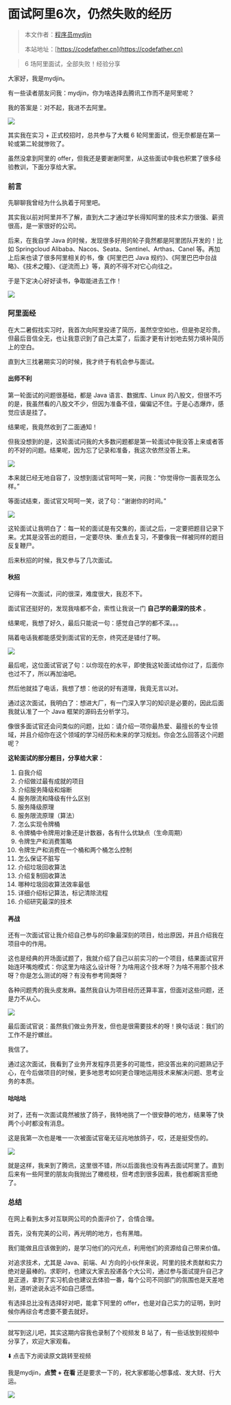 # 面试阿里6次，仍然失败的经历

> 本文作者：[程序员mydjin](https://yuyuanweb.feishu.cn/wiki/Abldw5WkjidySxkKxU2cQdAtnah)
>
> 本站地址：[https://codefather.cn](https://codefather.cn)

> 6 场阿里面试，全部失败！经验分享

大家好，我是mydjin。

有一些读者朋友问我：mydjin，你为啥选择去腾讯工作而不是阿里呢？

我的答案是：对不起，我进不去阿里。

![](https://pic.yupi.icu/5563/202311021956028.png)

其实我在实习 + 正式校招时，总共参与了大概 6 轮阿里面试，但无奈都是在第一轮或第二轮就惨败了。

虽然没拿到阿里的 offer，但我还是要谢谢阿里，从这些面试中我也积累了很多经验教训，下面分享给大家。

### 前言

先聊聊我曾经为什么执着于阿里吧。

其实我以前对阿里并不了解，直到大二才通过学长得知阿里的技术实力很强、薪资很高，是一家很好的公司。

后来，在我自学 Java 的时候，发现很多好用的轮子竟然都是阿里团队开发的！比如 Springcloud Alibaba、Nacos、Seata、Sentinel、Arthas、Canel 等。再加上后来也读了很多阿里相关的书，像《阿里巴巴 Java 规约》、《阿里巴巴中台战略》、《技术之瞳》、《逆流而上》等，真的不得不对它心向往之。

于是下定决心好好读书，争取能进去工作！

![](https://pic.yupi.icu/5563/202311021956947.png)

### 阿里面经

在大二暑假找实习时，我首次向阿里投递了简历，虽然空空如也，但是弥足珍贵。但最后音信全无，也让我意识到了自己太菜了，后面才更有计划地去努力填补简历上的空白。

直到大三找暑期实习的时候，我才终于有机会参与面试。

#### 出师不利

第一轮面试的问题很基础，都是 Java 语言、数据库、Linux 的八股文，但很不巧的是，我虽然看的八股文不少，但因为准备不佳，偏偏记不住。于是心态爆炸，感觉应该是挂了。

结果呢，我竟然收到了二面通知！

但我没想到的是，这轮面试问我的大多数问题都是第一轮面试中我没答上来或者答的不好的问题。结果呢，因为忘了记录和准备，我这次依然没答上来。

![](https://pic.yupi.icu/5563/202311021956010.png)

本来就已经无地自容了，没想到面试官呵呵一笑，问我：“你觉得你一面表现怎么样。”

等面试结束，面试官又呵呵一笑，说了句：“谢谢你的时间。”

![](https://pic.yupi.icu/5563/202311021956998.png)

这轮面试让我明白了：每一轮的面试是有交集的，面试之后，一定要把题目记录下来。尤其是没答出的题目，一定要尽快、重点去复习，不要像我一样被同样的题目反复鞭尸。

后来秋招的时候，我又参与了几次面试。

#### 秋招

记得有一次面试，问的很深，难度很大，我忍不下。

面试官还挺好的，发现我啥都不会，索性让我说一门 **自己学的最深的技术** 。

结果呢，我想了好久，最后只能说一句：感觉自己学的都不深。。。

隔着电话我都能感受到面试官的无奈，终究还是错付了啊。

![](https://pic.yupi.icu/5563/202311021956020.png)

最后呢，这位面试官说了句：以你现在的水平，即使我这轮面试给你过了，后面你也过不了，所以再加油吧。

然后他就挂了电话，我想了想：他说的好有道理，我竟无言以对。

通过这次面试，我明白了：想进大厂，有一门深入学习的知识是必要的，因此后面我就认准了一个 Java 框架的源码去分析学习。

像很多面试官还会问类似的问题，比如：请介绍一项你最热爱、最擅长的专业领域，并且介绍你在这个领域的学习经历和未来的学习规划。你会怎么回答这个问题呢？

**这轮面试的部分题目，分享给大家：**

1. 自我介绍
2. 介绍做过最有成就的项目
3. 介绍服务降级和熔断
4. 服务限流和降级有什么区别
5. 服务降级原理
6. 服务限流原理（算法）
7. 怎么实现令牌桶
8. 令牌桶中令牌用对象还是计数器，各有什么优缺点（生命周期）
9. 令牌生产和消费策略
10. 令牌生产和消费在一个桶和两个桶怎么控制
11. 怎么保证不脏写
12. 介绍垃圾回收算法
13. 介绍复制回收算法
14. 哪种垃圾回收算法效率最低
15. 详细介绍标记算法，标记清除流程
16. 介绍研究最深的技术

#### 再战

还有一次面试官让我介绍自己参与的印象最深刻的项目，给出原因，并且介绍我在项目中的作用。

这也是经典的开场面试题了，我就介绍了自己以前实习的一个项目，结果面试官开始连环嘴炮模式：你这里为啥这么设计呀？为啥用这个技术呀？为啥不用那个技术呀？你是怎么测试的呀？有没有参考同类呀？

各种问题秀的我头皮发麻。虽然我自认为项目经历还算丰富，但面对这些问题，还是力不从心。

![](https://pic.yupi.icu/5563/202311021956034.png)

最后面试官说：虽然我们做业务开发，但也是很需要技术的呀！换句话说：我们的工作不是拧螺丝。

我信了。

通过这次面试，我看到了业务开发程序员更多的可能性，把没答出来的问题熟记于心，在今后做项目的时候，更多地思考如何更合理地运用技术来解决问题、思考业务的本质。

#### 咕咕咕

对了，还有一次面试竟然被放了鸽子，我特地挑了一个很安静的地方，结果等了快两个小时都没有消息。

这是我第一次也是唯一一次被面试官毫无征兆地放鸽子，哎，还是挺受伤的。

![](https://pic.yupi.icu/5563/202311021956341.png)

就是这样，我来到了腾讯，这里很不错，所以后面我也没有再去面试阿里了。直到后来有一些阿里的朋友向我抛出了橄榄枝，但考虑到很多因素，我也都婉言拒绝了。

### 总结

在网上看到太多对互联网公司的负面评价了，合情合理。

首先，没有完美的公司，再光明的地方，也有黑暗。

我们能做且应该做到的，是学习他们的闪光点，利用他们的资源给自己带来价值。

对追求技术，尤其是 Java、前端、AI 方向的小伙伴来说，阿里的技术贡献和实力绝对是最棒的。求职时，也建议大家去投递各个大公司，通过参与面试提升自己才是正道，拿到了实习机会也建议去体验一番，每个公司不同部门的氛围也是天差地别，道听途说永远不如自己感悟。

有选择总比没有选择好对吧，能拿下阿里的 offer，也是对自己实力的证明，到时候你再综合考虑要不要去就好。



------


就写到这儿吧，其实这期内容我也录制了个视频发 B 站了，有一些话放到视频中分享了，欢迎大家观看。

⬇️ 点击下方阅读原文跳转至视频

我是mydjin，**点赞 + 在看** 还是要求一下的，祝大家都能心想事成、发大财、行大运。

![](https://pic.yupi.icu/5563/202311021956405.png)